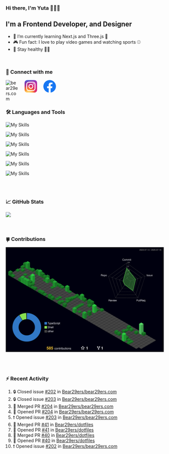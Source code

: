 ### Hi there, I'm Yuta 🤟🏻🐻

## I'm a Frontend Developer, and Designer

- 🌱 I’m currently learning Next.js and Three.js 🤣
- 🎮 Fun fact: I love to play video games and watching sports ⚾️
- 🏃 Stay healthy 🏋🏻

<br />

### :wave: Connect with me

[<img align="left" alt="bear29ers.com" width="40px" src="https://user-images.githubusercontent.com/39920490/156489586-f125813b-e344-46d6-9306-f5786684b976.jpg" style="margin-right: 20px;" />](https://bear29ers.com)
[<img align="left" alt="Yuta Okuma | Instagram" width="40px" src="https://github.com/github/explore/blob/main/topics/instagram/instagram.png?raw=true" style="margin-right: 20px;" />](https://www.instagram.com/bear29ers/)
[<img align="left" alt="Yuta Okuma | Facebook" width="40px" src="https://github.com/github/explore/blob/main/topics/facebook/facebook.png?raw=true" style="margin-right: 20px;" />](https://www.facebook.com/bear29ers/)

<!-- [<img align="left" alt="Yuta Okuma | Wantedly" width="40px" src="https://user-images.githubusercontent.com/39920490/156489528-fdc520d6-10f1-43b6-8bf8-fadf8dcf1a90.jpg" style="margin-right: 20px;" />](https://www.wantedly.com/id/yuta_okuma_b) -->

<br />
<br />
<br />
<br />

### :hammer_and_wrench: Languages and Tools

![My Skills](https://skillicons.dev/icons?i=html,css,sass,bootstrap,tailwind,js,ts,jquery,threejs,react)

![My Skills](https://skillicons.dev/icons?i=styledcomponents,emotion,materialui,nextjs,vercel,vue,nuxt,pinia,nodejs,express)

![My Skills](https://skillicons.dev/icons?i=webpack,vite,jest,vitest,babel,regex,npm,pnpm,php,laravel)

![My Skills](https://skillicons.dev/icons?i=mysql,sqlite,docker,git,github,githubactions,aws,firebase,vim,neovim)

![My Skills](https://skillicons.dev/icons?i=linux,bash,lua,markdown,svg,webstorm,vscode,atom,figma,xd)

![My Skills](https://skillicons.dev/icons?i=ps,ai,pr,ae,postman,sentry,codepen,stackoverflow,discord,apple)

<br />
<br />

### :chart_with_upwards_trend: GitHub Stats

<div style="display: flex;">
    <a href="https://github.com/Bear29ers">
        <img height="220px;" src="https://github-readme-stats-yuta-okumas-projects.vercel.app/api?username=Bear29ers&show_icons=true&theme=bear">
    </a>
</div>

<br />
<br />

### :four_leaf_clover: Contributions

![](./profile-3d-contrib/profile-night-green.svg)

<br />
<br />

### :zap: Recent Activity

<!--START_SECTION:activity-->

1. 🔒 Closed issue [#202](https://github.com/Bear29ers/bear29ers.com/issues/202) in [Bear29ers/bear29ers.com](https://github.com/Bear29ers/bear29ers.com)
2. 🔒 Closed issue [#203](https://github.com/Bear29ers/bear29ers.com/issues/203) in [Bear29ers/bear29ers.com](https://github.com/Bear29ers/bear29ers.com)
3. 🎉 Merged PR [#204](https://github.com/Bear29ers/bear29ers.com/pull/204) in [Bear29ers/bear29ers.com](https://github.com/Bear29ers/bear29ers.com)
4. 💪 Opened PR [#204](https://github.com/Bear29ers/bear29ers.com/pull/204) in [Bear29ers/bear29ers.com](https://github.com/Bear29ers/bear29ers.com)
5. ❗ Opened issue [#203](https://github.com/Bear29ers/bear29ers.com/issues/203) in [Bear29ers/bear29ers.com](https://github.com/Bear29ers/bear29ers.com)
6. 🎉 Merged PR [#41](https://github.com/Bear29ers/dotfiles/pull/41) in [Bear29ers/dotfiles](https://github.com/Bear29ers/dotfiles)
7. 💪 Opened PR [#41](https://github.com/Bear29ers/dotfiles/pull/41) in [Bear29ers/dotfiles](https://github.com/Bear29ers/dotfiles)
8. 🎉 Merged PR [#40](https://github.com/Bear29ers/dotfiles/pull/40) in [Bear29ers/dotfiles](https://github.com/Bear29ers/dotfiles)
9. 💪 Opened PR [#40](https://github.com/Bear29ers/dotfiles/pull/40) in [Bear29ers/dotfiles](https://github.com/Bear29ers/dotfiles)
10. ❗ Opened issue [#202](https://github.com/Bear29ers/bear29ers.com/issues/202) in [Bear29ers/bear29ers.com](https://github.com/Bear29ers/bear29ers.com)

<!--END_SECTION:activity-->
